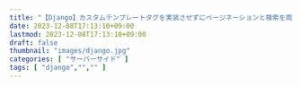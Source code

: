```yaml
---
title: "【Django】カスタムテンプレートタグを実装させずにページネーションと検索を両立させる"
date: 2023-12-08T17:13:10+09:00
lastmod: 2023-12-08T17:13:10+09:00
draft: false
thumbnail: "images/django.jpg"
categories: [ "サーバーサイド" ]
tags: [ "django","","" ]
---
```





